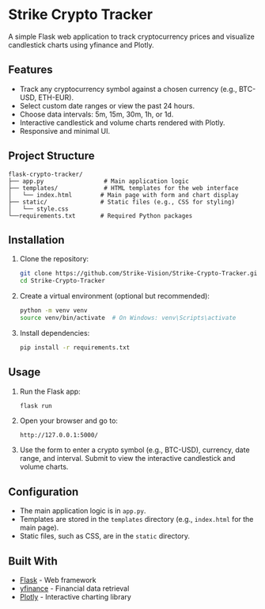 # Strike Crypto Tracker

A simple Flask web application to track cryptocurrency prices and visualize candlestick charts using yfinance and Plotly.

## Features
- Track any cryptocurrency symbol against a chosen currency (e.g., BTC-USD, ETH-EUR).
- Select custom date ranges or view the past 24 hours.
- Choose data intervals: 5m, 15m, 30m, 1h, or 1d.
- Interactive candlestick and volume charts rendered with Plotly.
- Responsive and minimal UI.

## Project Structure
```
flask-crypto-tracker/
├── app.py                 # Main application logic
├── templates/             # HTML templates for the web interface
│   └── index.html        # Main page with form and chart display
├── static/               # Static files (e.g., CSS for styling)
│   └── style.css
└──requirements.txt       # Required Python packages
```

## Installation
1. Clone the repository:
   ```bash
   git clone https://github.com/Strike-Vision/Strike-Crypto-Tracker.git
   cd Strike-Crypto-Tracker
   ```

2. Create a virtual environment (optional but recommended):
   ```bash
   python -m venv venv
   source venv/bin/activate  # On Windows: venv\Scripts\activate
   ```

3. Install dependencies:
   ```bash
   pip install -r requirements.txt
   ```

## Usage
1. Run the Flask app:
   ```bash
   flask run
   ```

2. Open your browser and go to:
   ```
   http://127.0.0.1:5000/
   ```

3. Use the form to enter a crypto symbol (e.g., BTC-USD), currency, date range, and interval. Submit to view the interactive candlestick and volume charts.

## Configuration
- The main application logic is in `app.py`.
- Templates are stored in the `templates` directory (e.g., `index.html` for the main page).
- Static files, such as CSS, are in the `static` directory.

## Built With
- [Flask](https://flask.palletsprojects.com/) - Web framework
- [yfinance](https://github.com/ranaroussi/yfinance) - Financial data retrieval
- [Plotly](https://plotly.com/python/) - Interactive charting library
